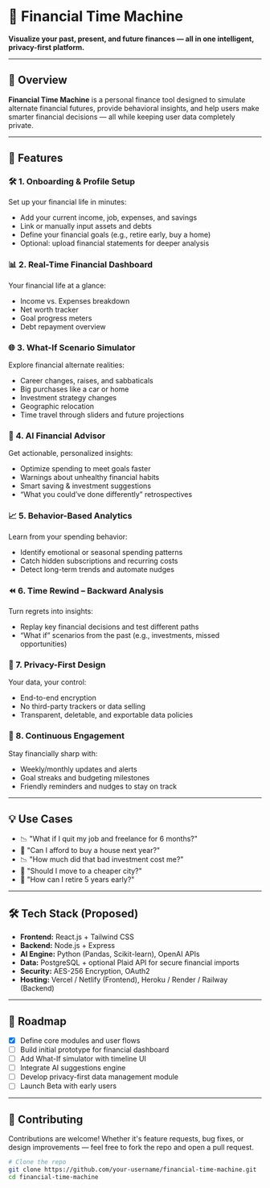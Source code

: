 # 💸 Financial Time Machine

**Visualize your past, present, and future finances — all in one intelligent, privacy-first platform.**

---

## 🚀 Overview

**Financial Time Machine** is a personal finance tool designed to simulate alternate financial futures, provide behavioral insights, and help users make smarter financial decisions — all while keeping user data completely private.

---

## 🧭 Features

### 🛠️ 1. Onboarding & Profile Setup
Set up your financial life in minutes:
- Add your current income, job, expenses, and savings
- Link or manually input assets and debts
- Define your financial goals (e.g., retire early, buy a home)
- Optional: upload financial statements for deeper analysis

### 📊 2. Real-Time Financial Dashboard
Your financial life at a glance:
- Income vs. Expenses breakdown
- Net worth tracker
- Goal progress meters
- Debt repayment overview

### 🌐 3. What-If Scenario Simulator
Explore financial alternate realities:
- Career changes, raises, and sabbaticals
- Big purchases like a car or home
- Investment strategy changes
- Geographic relocation
- Time travel through sliders and future projections

### 🧠 4. AI Financial Advisor
Get actionable, personalized insights:
- Optimize spending to meet goals faster
- Warnings about unhealthy financial habits
- Smart saving & investment suggestions
- “What you could’ve done differently” retrospectives

### 📈 5. Behavior-Based Analytics
Learn from your spending behavior:
- Identify emotional or seasonal spending patterns
- Catch hidden subscriptions and recurring costs
- Detect long-term trends and automate nudges

### ⏪ 6. Time Rewind – Backward Analysis
Turn regrets into insights:
- Replay key financial decisions and test different paths
- “What if” scenarios from the past (e.g., investments, missed opportunities)

### 🔐 7. Privacy-First Design
Your data, your control:
- End-to-end encryption
- No third-party trackers or data selling
- Transparent, deletable, and exportable data policies

### 🔁 8. Continuous Engagement
Stay financially sharp with:
- Weekly/monthly updates and alerts
- Goal streaks and budgeting milestones
- Friendly reminders and nudges to stay on track

---

## 💡 Use Cases

- 📉 "What if I quit my job and freelance for 6 months?"
- 🏡 "Can I afford to buy a house next year?"
- 📉 "How much did that bad investment cost me?"
- 🧳 "Should I move to a cheaper city?"
- 🧠 "How can I retire 5 years early?"

---

## 🛠️ Tech Stack (Proposed)

- **Frontend:** React.js + Tailwind CSS
- **Backend:** Node.js + Express
- **AI Engine:** Python (Pandas, Scikit-learn), OpenAI APIs
- **Data:** PostgreSQL + optional Plaid API for secure financial imports
- **Security:** AES-256 Encryption, OAuth2
- **Hosting:** Vercel / Netlify (Frontend), Heroku / Render / Railway (Backend)

---

## 📌 Roadmap

- [x] Define core modules and user flows
- [ ] Build initial prototype for financial dashboard
- [ ] Add What-If simulator with timeline UI
- [ ] Integrate AI suggestions engine
- [ ] Develop privacy-first data management module
- [ ] Launch Beta with early users

---

## 🤝 Contributing

Contributions are welcome! Whether it's feature requests, bug fixes, or design improvements — feel free to fork the repo and open a pull request.

```bash
# Clone the repo
git clone https://github.com/your-username/financial-time-machine.git
cd financial-time-machine

